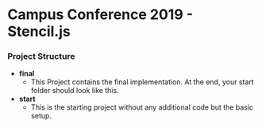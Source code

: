 # Campus Conference 2019 - Stencil.js

### Project Structure
- __final__
  - This Project contains the final implementation. At the end, your start folder should look like this.
- __start__
  - This is the starting project without any additional code but the basic setup.
